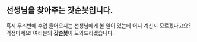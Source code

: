 ## 선생님을 찾아주는 갓순봇입니다.

혹시 우리반에 수업 들어오시는 선생님에게 볼 일이 있는데 어디 계신지 모르겠다고요?  
걱정마세요! 여러분의 **갓순봇**이 도와드리겠습니다.

